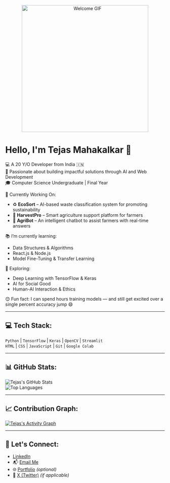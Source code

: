 <p align="center">
  <img src="https://media.giphy.com/media/qgQUggAC3Pfv687qPC/giphy.gif" width="400" alt="Welcome GIF">
</p>

# Hello, I'm Tejas Mahakalkar 👋

💻 A 20 Y/O Developer from India 🇮🇳  
🌱 Passionate about building impactful solutions through AI and Web Development  
🎓 Computer Science Undergraduate | Final Year

🚀 Currently Working On:
- ♻️ **EcoSort** – AI-based waste classification system for promoting sustainability  
- 🌾 **HarvestPro** – Smart agriculture support platform for farmers  
- 🤖 **AgriBot** – An intelligent chatbot to assist farmers with real-time answers

📚 I’m currently learning:  
- Data Structures & Algorithms  
- React.js & Node.js  
- Model Fine-Tuning & Transfer Learning

🔬 Exploring:
- Deep Learning with TensorFlow & Keras  
- AI for Social Good  
- Human-AI Interaction & Ethics

😊 Fun fact: I can spend hours training models — and still get excited over a single percent accuracy jump 😄

---

## 💻 Tech Stack:
`Python` | `TensorFlow` | `Keras` | `OpenCV` | `Streamlit`  
`HTML` | `CSS` | `JavaScript` | `Git` | `Google Colab`  

---

## 📊 GitHub Stats:

![Tejas's GitHub Stats](https://github-readme-stats.vercel.app/api?username=your-username&show_icons=true&theme=radical)  
![Top Languages](https://github-readme-stats.vercel.app/api/top-langs/?username=your-username&layout=compact&theme=radical)

---

## 📈 Contribution Graph:

[![Tejas's Activity Graph](https://github-readme-activity-graph.vercel.app/graph?username=your-username&theme=dracula)](https://github.com/ashutosh00710/github-readme-activity-graph)

---

## 🤝 Let's Connect:

- [LinkedIn](https://linkedin.com/in/your-link)  
- 📬 [Email Me](mailto:yourmail@example.com)  
- 🌐 [Portfolio](https://yourportfolio.com) *(optional)*  
- 🧵 [X (Twitter)](https://x.com/your-handle) *(if applicable)*

